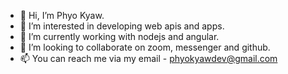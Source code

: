 - 👋 Hi, I’m Phyo Kyaw.
- 👀 I’m interested in developing web apis and apps.
- 🌱 I’m currently working with nodejs and angular.
- 💞️ I’m looking to collaborate on zoom, messenger and github.
- 📫 You can reach me via my email - phyokyawdev@gmail.com

<!---
phyokyawdev/phyokyawdev is a ✨ special ✨ repository because its `README.md` (this file) appears on your GitHub profile.
You can click the Preview link to take a look at your changes.
--->
